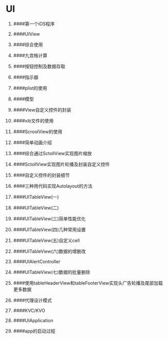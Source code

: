 
### 

# UI

1. ####第一个iOS程序
2. ####UIView
3. ####综合使用
4. ####九宫格计算
5. ####按钮控制及数据存取
6. ####指示器
7. ####plist的使用
8. ####模型
9. ####View自定义控件的封装
10. ####xib文件的使用
11. ####ScroolView的使用
12. ####简单动画介绍
13. ####综合通过SctollView实现图片缩放
14. ####SctollView实现图片轮播及封装自定义控件
15. ####自定义控件的封装细节
16. ####三种用代码实现Autolayout的方法
17. ####UITableView(一)
18. ####UITableView(二)
19. ####UITableView(三)简单性能优化
20. ####UITableView(四)几种常用设置
21. ####UITableView(五)自定义cell

22. ####UITableView(六)数据的增删改

23. ####UIAlertController

24. ####UITableView(七)数据的批量删除

25. ####使用tableHeaderView和tableFooterView实现头广告轮播及尾部加载更多数据

26. ####代理设计模式

27. ####KVC/KVO

28. ####UIApplication

29. ####app的启动过程
